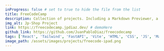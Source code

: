 ```yaml
---
inProgress: false # set to true to hide the file from the list
title: FreeCodeCamp
description: Collection of projects. Including a Markdown Previewer, a Drum Machine, a Calculator, a Pomodoro Clock, a Quote Generator and many more.
img_alt: Jp·Shop Project
link: https://freecodecamp.jpdiaz.dev/ # demoHere
github_link: https://github.com/JuanPabloDiaz/freecodecamp
tags: ['React', 'Tailwind', 'FastAPI', 'Vite', 'HTML', 'CSS', 'JS', 'Markdown']
image_path: /assets/images/projects/freecode-ipad.png
---
```

